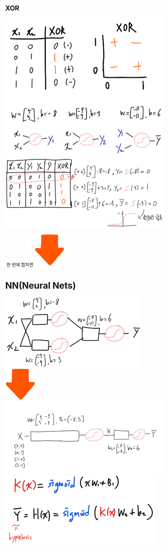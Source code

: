 ## XOR

<img src="/image/9_1.png" style="zoom:60%;" />

<img src="/image/9_2.png" style="zoom:60%;" />

<img src="/image/9_3.png" style="zoom:60%;" />

​                                                         한 번에 합치면    <img src="/image/d.png" style="zoom:60%;" />



# NN(Neural Nets)

<img src="/image/9_4.png" style="zoom:60%;" />

<img src="/image/d.png" style="zoom:60%;" />

<img src="/image/9_5.png" style="zoom:60%;" />

<img src="/image/9_6.png" style="zoom:60%;" />

